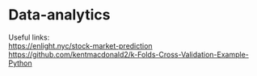 # Data-analytics  
  
Useful links:  
https://enlight.nyc/stock-market-prediction  
https://github.com/kentmacdonald2/k-Folds-Cross-Validation-Example-Python  
